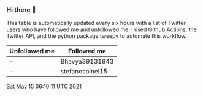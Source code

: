 ### Hi there 👋

This table is automatically updated every six hours with a list of Twitter users who have followed me and unfollowed me. I used Github Actions, the Twitter API, and the python package tweepy to automate this workflow.

| Unfollowed me |  Followed me |
| --- | --- |
|-|Bhavya39131843|
|-|stefanospinel15|
Sat May 15 06:10:11 UTC 2021
